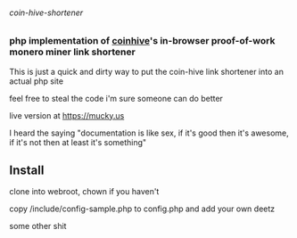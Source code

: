 ###### coin-hive-shortener

### php implementation of [coinhive](https://coinhive.com)'s in-browser proof-of-work monero miner link shortener


This is just a quick and dirty way to put the coin-hive link shortener into an actual php site


feel free to steal the code i'm sure someone can do better


live version at https://mucky.us


I heard the saying "documentation is like sex, if it's good then it's awesome, if it's not then at least it's something"

## Install

clone into webroot, chown if you haven't

copy /include/config-sample.php to config.php and add your own deetz

some other shit
